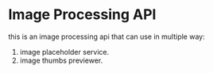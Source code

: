 # Image Processing API

this is an image processing api that can use in multiple way:
1. image placeholder service.
2. image thumbs previewer.
